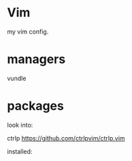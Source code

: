 # Vim
my vim config.


# managers
vundle 

# packages
look into:

ctrlp https://github.com/ctrlpvim/ctrlp.vim

installed:


